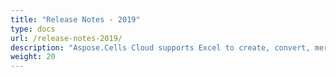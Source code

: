```yaml
---
title: "Release Notes - 2019"
type: docs
url: /release-notes-2019/
description: "Aspose.Cells Cloud supports Excel to create, convert, merge, split, protected, inner object operation, and so on."
weight: 20
---
```


